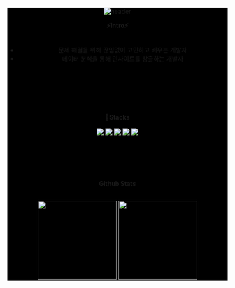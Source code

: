 <div align=center style="background-color: rgb(0, 0, 0);">
  
![header](https://capsule-render.vercel.app/api?type=waving&color=65648d&height=300&section=header&text=Mi%20Jeong%20Jo&fontSize=90&fontColor=ffffff)

  **⚡Intro⚡**<br><br>
  - 문제 해결을 위해 끊임없이 고민하고 배우는 개발자 <br>
  - 데이터 분석을 통해 인사이트를 창출하는 개발자 <br>
  <br><br><br><br><br><br>
    
  **🔧Stacks** <br><br>
  <img src="https://img.shields.io/badge/Java-007396?style=flat&logo=OpenJDK&logoColor=white"/> <img src="https://img.shields.io/badge/Python-3766AB?style=flat-square&logo=Python&logoColor=white"/></a> <img src="https://img.shields.io/badge/Tensorflow-FF6F00?style=flat-square&logo=Tensorflow&logoColor=white"/></a> <img src="https://img.shields.io/badge/Django-092E20?style=flat-square&logo=Django&logoColor=white"/></a> <img src="https://img.shields.io/badge/SpringBoot-6DB33F?style=flat-square&logo=Spring&logoColor=white"/></a>
  <br><br><br><br><br><br>
  
  **Github Stats** <br><br>
<p>
  <img height="180em" src="https://github-readme-stats.vercel.app/api?username=devamateur&show_icons=true&include_all_commits=true&theme=highcontrast">
  <img height="180em" src="https://github-readme-stats.vercel.app/api/top-langs/?username=devamateur&layout=compact&&theme=highcontrast">
</p>
</div>
